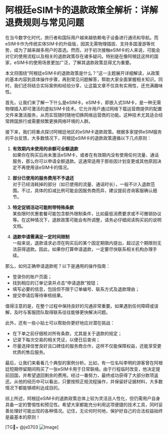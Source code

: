 # 阿根廷eSIM卡的退款政策全解析：详解退费规则与常见问题

在当今数字化时代，旅行者和国际用户越来越依赖电子设备进行通讯和导航。而eSIM卡作为传统实体SIM卡的升级版，因其无需物理插拔、支持多国漫游等优势，成为了越来越多用户的首选。然而，对于初次接触eSIM卡的人来说，可能会对它的使用流程以及相关的退款政策存在诸多疑问。特别是在像阿根廷这样的国家，eSIM卡的使用场景更加广泛，了解其退款政策显得尤为重要。

本文将围绕“阿根廷eSIM卡的退款政策是什么？”这一主题展开详细解读，从政策的基本内容到具体操作步骤，再到常见问题解答，帮助大家全面掌握相关知识。同时，我们还将结合实际案例和经验分享，让这篇文章不仅具有实用性，还充满趣味性。

首先，让我们来了解一下什么是eSIM卡。eSIM卡，即嵌入式SIM卡，是一种无需物理插入即可激活的虚拟SIM卡技术。它允许用户通过网络下载运营商提供的配置文件来激活服务，从而实现随时随地切换网络运营商的功能。这种技术尤其适合经常跨国旅行或需要频繁更换网络环境的人群。

接下来，我们将重点探讨阿根廷地区的eSIM卡退款政策。根据多家提供eSIM服务的平台反馈，大多数情况下，阿根廷eSIM卡的退款政策遵循以下几点原则：

1. **有效期内未使用的余额可全额退款**  
   如果你在购买后尚未激活eSIM卡，或者在有效期内没有使用任何流量、通话服务，那么你可以申请全额退款。这通常适用于那些因计划变更或其他原因决定不再使用该eSIM卡的情况。

2. **部分已使用的服务费用不予退还**  
   对于已经消耗掉的部分（如已使用的流量、通话时长），一般不计入退款范围。不过，具体的扣减比例可能会因服务商而异，建议提前咨询客服确认细节。

3. **特定促销活动可能附带特殊条款**  
   某些限时优惠套餐可能包含额外限制条件，比如最低消费要求或不可撤销协议等。在这种情况下，退款政策可能会有所调整，请务必仔细阅读购买前的说明文档。

4. **退款申请需满足一定时间限制**  
   一般来说，退款请求必须在购买后的某个固定期限内提出，超过这个期限则无法获得退款。因此，如果你打算申请退款，一定要尽快联系相关机构办理手续。

那么，如何正确申请退款呢？以下是通用的操作指南：

- 登录你的账户页面；
- 找到相应的订单记录并点击“申请退款”按钮；
- 填写必要的信息，包括但不限于订单编号、联系方式及退款理由；
- 提交申请后等待审核结果。

值得注意的是，在整个过程中保持良好的沟通非常重要。如果遇到任何障碍或误解，及时与客服团队取得联系往往能够更快解决问题。

此外，还有一些小贴士可以帮助你更好地应对潜在挑战：

- 在下单之前仔细核对所有条款，尤其是关于退款的规定；
- 记录下每次交易的相关凭证，以便日后查询；
- 尽量选择信誉良好且口碑佳的服务商合作，这样不仅能保障权益，还能享受更优质的售后服务。

最后，让我们来看看几个典型的案例分析。比如，有一位名叫李明的游客曾在阿根廷短期停留期间购买了一张eSIM卡用于日常联络。由于行程临时改变，他决定提前回国，并希望退回剩余的费用。经过一番努力，最终成功获得了大部分款项返还。从他的经历中可以看出，只要按照正规流程操作，并保留好证据材料，大多数情况下都能够顺利达成目的。

综上所述，阿根廷eSIM卡的退款政策总体上较为灵活且人性化，但仍需用户自身具备一定的警惕性和预见性。希望大家都能充分利用这项便捷的技术工具，同时妥善处理好可能出现的各种情况。记住，无论何时何地，保护好自己的合法权益始终是最基本的原则！

[TG💪+ @jx0703 ![Image](https://github.com/user-attachments/assets/dbca1d08-cadb-493c-b0ec-ad6f7a83f270)]